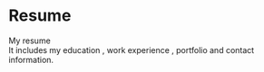 # Resume
My resume <br>
It includes my education , work experience , portfolio and contact information.
